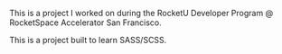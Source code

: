 This is a project I worked on during the RocketU Developer Program @ RocketSpace Accelerator San Francisco.

This is a project built to learn SASS/SCSS. 
